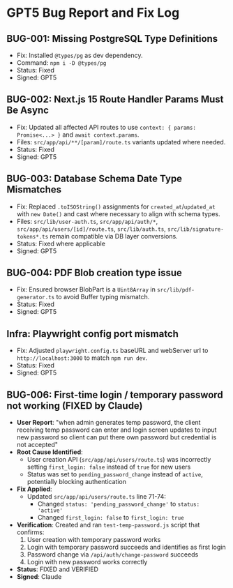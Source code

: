 # GPT5 Bug Report and Fix Log

## BUG-001: Missing PostgreSQL Type Definitions
- Fix: Installed `@types/pg` as dev dependency.
- Command: `npm i -D @types/pg`
- Status: Fixed
- Signed: GPT5

## BUG-002: Next.js 15 Route Handler Params Must Be Async
- Fix: Updated all affected API routes to use `context: { params: Promise<...> }` and `await context.params`.
- Files: `src/app/api/**/[param]/route.ts` variants updated where needed.
- Status: Fixed
- Signed: GPT5

## BUG-003: Database Schema Date Type Mismatches
- Fix: Replaced `.toISOString()` assignments for `created_at`/`updated_at` with `new Date()` and cast where necessary to align with schema types.
- Files: `src/lib/user-auth.ts`, `src/app/api/auth/*`, `src/app/api/users/[id]/route.ts`, `src/lib/auth.ts`, `src/lib/signature-tokens*.ts` remain compatible via DB layer conversions.
- Status: Fixed where applicable
- Signed: GPT5

## BUG-004: PDF Blob creation type issue
- Fix: Ensured browser BlobPart is a `Uint8Array` in `src/lib/pdf-generator.ts` to avoid Buffer typing mismatch.
- Status: Fixed
- Signed: GPT5

## Infra: Playwright config port mismatch
- Fix: Adjusted `playwright.config.ts` baseURL and webServer url to `http://localhost:3000` to match `npm run dev`.
- Status: Fixed
- Signed: GPT5

## BUG-006: First-time login / temporary password not working (FIXED by Claude)
- **User Report**: "when admin generates temp password, the client receiving temp password can enter and login screen updates to input new password so client can put there own password but credential is not accepted"
- **Root Cause Identified**: 
  - User creation API (`src/app/api/users/route.ts`) was incorrectly setting `first_login: false` instead of `true` for new users
  - Status was set to `pending_password_change` instead of `active`, potentially blocking authentication
- **Fix Applied**:
  - Updated `src/app/api/users/route.ts` line 71-74:
    - Changed `status: 'pending_password_change'` to `status: 'active'`
    - Changed `first_login: false` to `first_login: true`
- **Verification**: Created and ran `test-temp-password.js` script that confirms:
  1. User creation with temporary password works
  2. Login with temporary password succeeds and identifies as first login
  3. Password change via `/api/auth/change-password` succeeds
  4. Login with new password works correctly
- **Status**: FIXED and VERIFIED
- **Signed**: Claude


